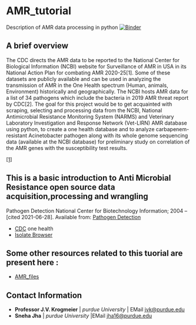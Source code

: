 # AMR_tutorial
Description of AMR data processing in python
[![Binder](https://mybinder.org/badge_logo.svg)](https://mybinder.org/v2/gh/makrozelle/AMR_Tut/tree/master/HEAD)
## A brief overview

 The CDC directs the AMR data to be reported to the National Center for Biological Information (NCBI) website for Surveillance of AMR in USA in its National Action Plan for combating AMR 2020-25[1]. Some of these datasets are publicly available and can be used in analyzing the transmission of AMR in the One Health spectrum (Human, animals, Environment) historically and geographically. The NCBI hosts AMR data for a list of 34 pathogens which include the bacteria in 2019 AMR threat report by CDC[2]. The goal for this project would be to get acquainted with scraping, selecting and processing data from the NCBI, National Antimicrobial Resistance Monitoring System (NARMS) and Veterinary Laboratory Investigation and Response Network (Vet-LIRN) AMR database using python, to create a one health database and to analyze carbapenem-resistant Acinetobacter pathogen along with its whole genome sequencing data (available at the NCBI database) for preliminary study on correlation of the AMR genes with the susceptibility test results.
 
[[1]](https://aspe.hhs.gov/system/files/pdf/264126/CARB-National-Action-Plan-2020-2025.pdf)

## This is a basic introduction to Anti Microbial Resistance open source data acquisition,processing and wrangling
Pathogen Detection National Center for Biotechnology Information; 2004 – [cited 2021-06-28]. Available from: [Pathogen Detection](https://www.ncbi.nlm.nih.gov/pathogens/ )
- [CDC](https://www.cdc.gov/drugresistance/biggest-threats.html) one health
- [Isolate Browser](https://www.ncbi.nlm.nih.gov/pathogens/isolates/)

## Some other resources related to this tuorial are present here :
- [AMR_files](https://purdue0-my.sharepoint.com/:f:/g/personal/jha16_purdue_edu/EvldCBvEgjZCjXzNhPE5hV0BL8W2MXLLd_Kx1U8He2p9FQ?e=ELGr3o)


## Contact Information 
- **Professor J.V. Krogmeier** | *purdue University* | EMail [jvk@purdue.edu](jvk@purdue.edu)
- **Sneha Jha** | *purdue University* |EMail [jha16@purdue.edu](jvk@purdue.edu)
